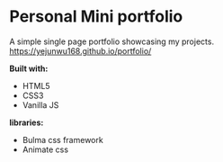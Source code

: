 # Personal Mini portfolio #

A simple single page portfolio showcasing my projects.  
https://yejunwu168.github.io/portfolio/

**Built with:**
- HTML5 
- CSS3
- Vanilla JS

**libraries:**
- Bulma css framework
- Animate css




